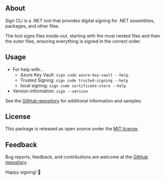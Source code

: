 ## About

Sign CLI is a .NET tool that provides digital signing for .NET assemblies, packages, and other files.

The tool signs files inside-out, starting with the most nested files and then the outer files, ensuring everything is signed in the correct order.

## Usage

- For help with...
    - Azure Key Vault:  `sign code azure-key-vault --help` 
    - Trusted Signing:  `sign code trusted-signing --help` 
    - local signing:  `sign code certificate-store --help` 
- Version information:  `sign --version`

See the [GitHub repository](https://github.com/dotnet/sign) for additional information and samples.

## License

This package is released as open source under the [MIT license](https://licenses.nuget.org/MIT).

## Feedback

Bug reports, feedback, and contributions are welcome at the [GitHub repository](https://github.com/dotnet/sign).

Happy signing! 🚀